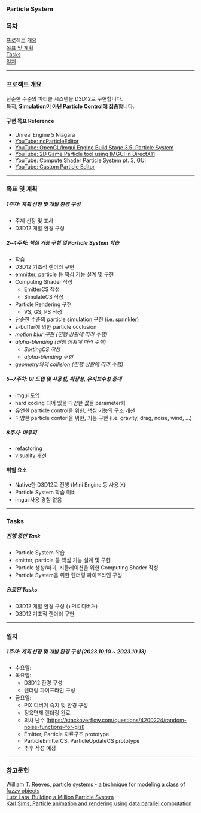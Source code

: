 ### Particle System

### 목차
[프로젝트 개요](#프로젝트-개요) <br>
[목표 및 계획](#목표-및-계획) <br>
[Tasks](#Tasks) <br>
[일지](#일지) 

<hr/>

### 프로젝트 개요

단순한 수준의 파티클 시스템을 D3D12로 구현합니다. <br>
특히, **Simulation이 아닌 Particle Control에 집중**합니다. <br>


#### 구현 목표 Reference
* Unreal Engine 5 Niagara <br>
* [YouTube: ncParticleEditor](https://www.youtube.com/watch?v=RLNI5NMCJ1E) <br>
* [YouTube: OpenGL/Imgui Engine Build Stage 3.5: Particle System](https://www.youtube.com/watch?v=rZ3ztv7u0Yk) <br>
* [YouTube: 2D Game Particle tool using IMGUI in DirectX11](https://www.youtube.com/watch?v=TXf4D8Ess6s) <br>
* [YouTube: Compute Shader Particle System pt. 3, GUI](https://www.youtube.com/watch?v=UqB4paFZcBg) <br>
* [YouTube: Custom Particle Editor](https://www.youtube.com/watch?v=iQhOHd_JSgk) <br>

<hr/>

### 목표 및 계획

##### 1주차: 계획 선정 및 개발 환경 구성
* 주제 선정 및 조사
* D3D12 개발 환경 구성


##### 2~4주차: 핵심 기능 구현 및 Particle System 학습

* 학습
* D3D12 기초적 렌더러 구현
* emnitter, particle 등 핵심 기능 설계 및 구현
* Computing Shader 작성
  + EmitterCS 작성
  + SimulateCS 작성
* Particle Rendering 구현
  + VS, GS, PS 작성
* 단순한 수준의 particle simulation 구현 (i.e. sprinkler)
* z-buffer에 의한 particle occlusion
* *motion blur 구현 (진행 상황에 따라 수행)*
* *alpha-blending (진행 상황에 따라 수행)*
  + *SortingCS 작성*
  + *alpha-blending 구현*
* *geometry와의 collision (진행 상황에 따라 수행)*

##### 5~7주차: UI 도입 및 사용성, 확장성, 유지보수성 증대

* imgui 도입
* hard coding 되어 있을 다양한 값들 parameter화
* 유연한 particle control을 위한, 핵심 기능의 구조 개선
* 다양한 particle contorl을 위한, 기능 구현 (i.e. gravity, drag, noise, wind, ...)


##### 8주차: 마무리
* refactoring
* visuality 개선

#### 위험 요소
* Native한 D3D12로 진행 (Mini Engine 등 사용 X)
* Particle System 학습 미비
* imgui 사용 경험 없음

<hr/>

### Tasks

##### 진행 중인 Task
* Particle System 학습
* emitter, particle 등 핵심 기능 설계 및 구현
* Particle 생성/파괴, 시뮬레이션을 위한 Computing Shader 작성
* Particle System을 위한 렌더링 파이프라인 구성

##### 완료된 Tasks
* D3D12 개발 환경 구성 (+PIX 디버거)
* D3D12 기초적 렌더러 구현

<hr/>

### 일지
 
##### 1주차: 계획 선정 및 개발 환경 구성 (2023.10.10 ~ 2023.10.13)
* 수요일:
* 목요일:
  + D3D12 환경 구성
  + 렌더링 파이프라인 구성
* 금요일: 
  + PIX 디버거 숙지 및 환경 구성
  + 정육면체 렌더링 완료
  + 의사 난수 (https://stackoverflow.com/questions/4200224/random-noise-functions-for-glsl)
  + Emitter, Particle 자료구조 prototype
  + ParticleEmitterCS, ParticleUpdateCS prototype
  + 추후 작성 예정

<hr/>

### 참고문헌
[William T. Reeves, particle systems - a technique for modeling a class of fuzzy objects](https://www.lri.fr/~mbl/ENS/IG2/devoir2/files/docs/fuzzyParticles.pdf) <br>
[Lutz Lata, Building a Million Particle System](https://citeseerx.ist.psu.edu/document?repid=rep1&type=pdf&doi=b5aa42d88a178b264f4ceb3ddb67d3d00ecbc631) <br>
[Karl Sims, Particle animation and rendering using data parallel computation](https://www.karlsims.com/papers/ParticlesSiggraph90.pdf)
